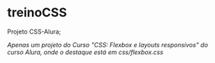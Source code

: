 # treinoCSS

Projeto CSS-Alura;

_Apenas um projeto do Curso "CSS: Flexbox e layouts responsivos" do curso Alura, onde o destaque está em css/flexbox.css_
